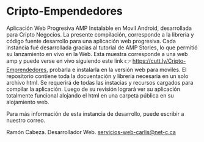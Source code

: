 # Cripto-Empendedores
Aplicación Web Progresiva AMP Instalable en Movil Android, desarrollada para Cripto Negocios.
La presente compilación, corresponde a la libreria y código fuente desarrollo para una aplicación web progresiva. Cada instancia fué desarrollada gracias al tutorial de AMP Stories, lo que permitió su lanzamiento en vivo en la  Web. Esta muestra corresponde a una web amp  y puede verse en vivo siguiendo este link 👉 https://cutt.ly/Cripto-Emprendedores, probarla e instalarla en la versión web para moviles.
El repositorio contiene toda la docuentación y libreria necesaria en un solo archivo html.
Se requerirá de todas las instacias y recursos cargados para compilar la aplicación. Luego de su revisión logrará ver su aplicación totalmente funcional alojando el html en una carpeta pública en su alojamiento web.

Para más información de esta instancia de desarrollo, puede escribir a nuestro correo.

Ramón Cabeza. Desarrollador Web. servicios-web-carlis@net-c.ca

